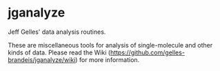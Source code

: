 # jganalyze
Jeff Gelles' data analysis routines.

These are miscellaneous tools for analysis of single-molecule and other kinds of data. Please read the Wiki (https://github.com/gelles-brandeis/jganalyze/wiki) for more information.
